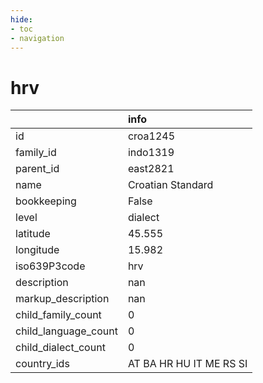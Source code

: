 ```yaml
---
hide:
- toc
- navigation
---
```

# hrv
|                      | info                    |
|:---------------------|:------------------------|
| id                   | croa1245                |
| family_id            | indo1319                |
| parent_id            | east2821                |
| name                 | Croatian Standard       |
| bookkeeping          | False                   |
| level                | dialect                 |
| latitude             | 45.555                  |
| longitude            | 15.982                  |
| iso639P3code         | hrv                     |
| description          | nan                     |
| markup_description   | nan                     |
| child_family_count   | 0                       |
| child_language_count | 0                       |
| child_dialect_count  | 0                       |
| country_ids          | AT BA HR HU IT ME RS SI |